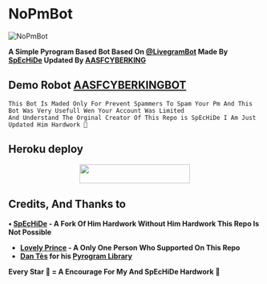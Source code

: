 # NoPmBot
![NoPmBot](https://telegra.ph/file/d72434bcd7b02a6587ce5.jpg)

<b> A Simple Pyrogram Based Bot Based On [@LivegramBot](https://t.me/LivegramBot) Made By [SpEcHiDe](https://github.com/SpEcHiDe/NoPMsBot) Updated By [AASFCYBERKING](https://github.com/AASFCYBERKING) </b>


## Demo Robot [AASFCYBERKINGBOT](https://telegram.dog/AASFCYBERKINGBOT)

```
This Bot Is Maded Only For Prevent Spammers To Spam Your Pm And This Bot Was Very Usefull Wen Your Account Was Limited
And Understand The Orginal Creator Of This Repo is SpEcHiDe I Am Just Updated Him Hardwork 🙏
```

## Heroku deploy

<p align="center"><a href="https://heroku.com/deploy?template=https://github.com/Awesome-Prince/NoPMBot-1"> <img src="https://img.shields.io/badge/Deploy%20To%20Heroku-black?style=for-the-badge&logo=heroku" width="220" height="38.45"/></a></p>

## Credits, And Thanks to

<b> • [SpEcHiDe](https://github.com/SpEcHiDe/NoPMsBot) - A Fork Of Him Hardwork Without Him Hardwork This Repo Is Not Possible
* [Lovely Prince](https://t.me/Awesome-Prince) - A Only One Person Who Supported On This Repo
* [Dan Tès](https://telegram.dog/haskell) for his [Pyrogram Library](https://github.com/pyrogram/pyrogram)</b>

<b> Every Star 🌟 = A Encourage For My And SpEcHiDe Hardwork 🙏 </b>
